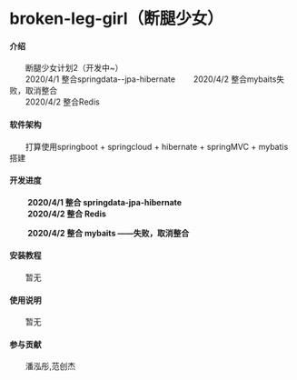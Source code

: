 # broken-leg-girl（断腿少女）

#### 介绍
  &emsp;&emsp;断腿少女计划2（开发中~）  
  &emsp;&emsp;2020/4/1 整合springdata--jpa-hibernate
  &emsp;&emsp;2020/4/2 整合mybaits失败，取消整合  
  &emsp;&emsp;2020/4/2 整合Redis

#### 软件架构
  &emsp;&emsp;打算使用springboot + springcloud + hibernate + springMVC + mybatis搭建

#### 开发进度
  &emsp;&emsp; **2020/4/1 整合 springdata-jpa-hibernate**  
  &emsp;&emsp; **2020/4/2 整合 Redis** 

  &emsp;&emsp; **2020/4/2 整合 mybaits ——失败，取消整合** 

#### 安装教程
  &emsp;&emsp;暂无

#### 使用说明

  &emsp;&emsp;暂无

#### 参与贡献

  &emsp;&emsp;潘泓彤,范创杰
